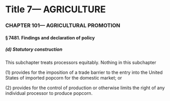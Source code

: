 
# Title 7— AGRICULTURE
### CHAPTER 101— AGRICULTURAL PROMOTION
#### § 7481. Findings and declaration of policy
##### (d) Statutory construction

This subchapter treats processors equitably. Nothing in this subchapter

(1) provides for the imposition of a trade barrier to the entry into the United States of imported popcorn for the domestic market; or

(2) provides for the control of production or otherwise limits the right of any individual processor to produce popcorn.
